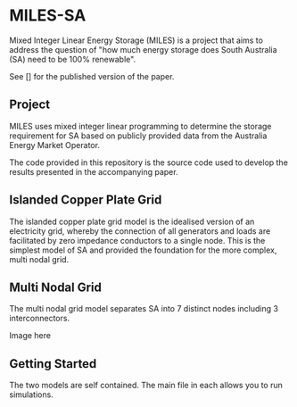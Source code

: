 # MILES-SA

Mixed Integer Linear Energy Storage (MILES) is a project that aims to address the question of "how much energy storage does South Australia (SA) need to be 100% renewable".

See [] for the published version of the paper.

## Project
MILES uses mixed integer linear programming to determine the storage requirement for SA based on publicly provided data from the Australia Energy Market Operator.

The code provided in this repository is the source code used to develop the results presented in the accompanying paper.

## Islanded Copper Plate Grid
The islanded copper plate grid model is the idealised version of an electricity grid, whereby the connection of all generators and loads are facilitated by zero impedance conductors to a single node. This is the simplest model of SA and provided the foundation for the more complex, multi nodal grid.

## Multi Nodal Grid
The multi nodal grid model separates SA into 7 distinct nodes including 3 interconnectors.

Image here

## Getting Started
The two models are self contained. The main file in each allows you to run simulations.
